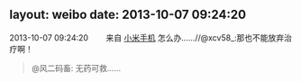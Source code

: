 layout: weibo
date: 2013-10-07 09:24:20
---
2013-10-07 09:24:20  &nbsp;&nbsp;&nbsp;&nbsp;&nbsp;&nbsp; 来自 <a href="http://app.weibo.com/t/feed/22zMnn" rel="nofollow">小米手机</a>
怎么办……//@xcv58_:那也不能放弃治疗啊！
>  @风二码畜: 无药可救…… ​​​
